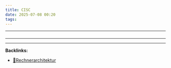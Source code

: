 ```yaml
---
title: CISC
date: 2025-07-08 00:20
tags: 
---
```


----

### 






----

----
**Backlinks:**
- [📂Rechnerarchitektur](/📁Rechnerarchitektur)
